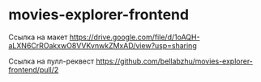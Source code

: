 # movies-explorer-frontend

Ссылка на макет https://drive.google.com/file/d/1oAQH-aLXN6CrROakxwO8VVKvnwkZMxAD/view?usp=sharing

Ссылка на пулл-реквест https://github.com/bellabzhu/movies-explorer-frontend/pull/2